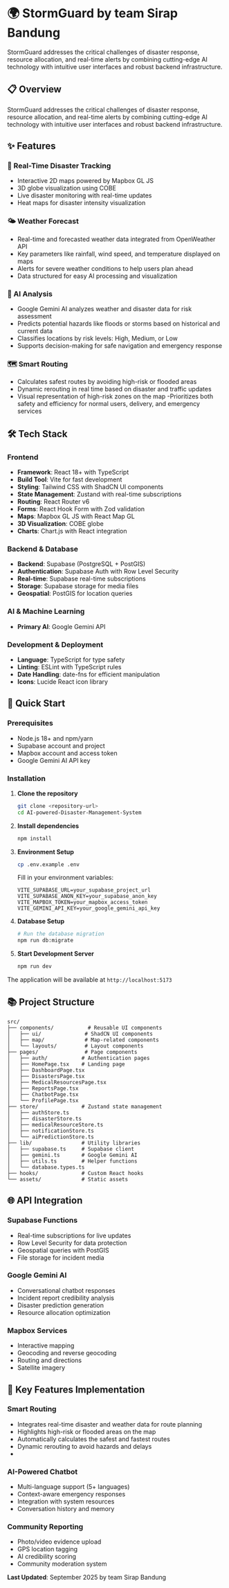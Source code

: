 # 🌍 StormGuard by team Sirap Bandung
StormGuard addresses the critical challenges of disaster response, resource allocation, and real-time alerts by combining cutting-edge AI technology with intuitive user interfaces and robust backend infrastructure.

## 📋 Overview

StormGuard addresses the critical challenges of disaster response, resource allocation, and real-time alerts by combining cutting-edge AI technology with intuitive user interfaces and robust backend infrastructure.

## ✨ Features

### 🚨 Real-Time Disaster Tracking
- Interactive 2D maps powered by Mapbox GL JS
- 3D globe visualization using COBE
- Live disaster monitoring with real-time updates
- Heat maps for disaster intensity visualization

### 🌤️ Weather Forecast
- Real-time and forecasted weather data integrated from OpenWeather API
- Key parameters like rainfall, wind speed, and temperature displayed on maps
- Alerts for severe weather conditions to help users plan ahead
- Data structured for easy AI processing and visualization

### 🤖 AI Analysis
- Google Gemini AI analyzes weather and disaster data for risk assessment
- Predicts potential hazards like floods or storms based on historical and current data
- Classifies locations by risk levels: High, Medium, or Low
- Supports decision-making for safe navigation and emergency response

### 🗺️ Smart Routing
- Calculates safest routes by avoiding high-risk or flooded areas
- Dynamic rerouting in real time based on disaster and traffic updates
- Visual representation of high-risk zones on the map
-Prioritizes both safety and efficiency for normal users, delivery, and emergency services

## 🛠️ Tech Stack

### Frontend
- **Framework**: React 18+ with TypeScript
- **Build Tool**: Vite for fast development
- **Styling**: Tailwind CSS with ShadCN UI components
- **State Management**: Zustand with real-time subscriptions
- **Routing**: React Router v6
- **Forms**: React Hook Form with Zod validation
- **Maps**: Mapbox GL JS with React Map GL
- **3D Visualization**: COBE globe
- **Charts**: Chart.js with React integration

### Backend & Database
- **Backend**: Supabase (PostgreSQL + PostGIS)
- **Authentication**: Supabase Auth with Row Level Security
- **Real-time**: Supabase real-time subscriptions
- **Storage**: Supabase storage for media files
- **Geospatial**: PostGIS for location queries

### AI & Machine Learning
- **Primary AI**: Google Gemini API

### Development & Deployment
- **Language**: TypeScript for type safety
- **Linting**: ESLint with TypeScript rules
- **Date Handling**: date-fns for efficient manipulation
- **Icons**: Lucide React icon library

## 🚀 Quick Start

### Prerequisites
- Node.js 18+ and npm/yarn
- Supabase account and project
- Mapbox account and access token
- Google Gemini AI API key

### Installation

1. **Clone the repository**
   ```bash
   git clone <repository-url>
   cd AI-powered-Disaster-Management-System
   ```

2. **Install dependencies**
   ```bash
   npm install
   ```

3. **Environment Setup**
   ```bash
   cp .env.example .env
   ```
   
   Fill in your environment variables:
   ```env
   VITE_SUPABASE_URL=your_supabase_project_url
   VITE_SUPABASE_ANON_KEY=your_supabase_anon_key
   VITE_MAPBOX_TOKEN=your_mapbox_access_token
   VITE_GEMINI_API_KEY=your_google_gemini_api_key
   ```

4. **Database Setup**
   ```bash
   # Run the database migration
   npm run db:migrate
   ```

5. **Start Development Server**
   ```bash
   npm run dev
   ```

The application will be available at `http://localhost:5173`

## 📚 Project Structure

```
src/
├── components/           # Reusable UI components
│   ├── ui/              # ShadCN UI components
│   ├── map/             # Map-related components
│   └── layouts/         # Layout components
├── pages/               # Page components
│   ├── auth/           # Authentication pages
│   ├── HomePage.tsx    # Landing page
│   ├── DashboardPage.tsx
│   ├── DisastersPage.tsx
│   ├── MedicalResourcesPage.tsx
│   ├── ReportsPage.tsx
│   ├── ChatbotPage.tsx
│   └── ProfilePage.tsx
├── store/              # Zustand state management
│   ├── authStore.ts
│   ├── disasterStore.ts
│   ├── medicalResourceStore.ts
│   ├── notificationStore.ts
│   └── aiPredictionStore.ts
├── lib/                # Utility libraries
│   ├── supabase.ts     # Supabase client
│   ├── gemini.ts       # Google Gemini AI
│   ├── utils.ts        # Helper functions
│   └── database.types.ts
├── hooks/              # Custom React hooks
└── assets/             # Static assets
```

## 🌐 API Integration

### Supabase Functions
- Real-time subscriptions for live updates
- Row Level Security for data protection
- Geospatial queries with PostGIS
- File storage for incident media

### Google Gemini AI
- Conversational chatbot responses
- Incident report credibility analysis
- Disaster prediction generation
- Resource allocation optimization

### Mapbox Services
- Interactive mapping
- Geocoding and reverse geocoding
- Routing and directions
- Satellite imagery

## 🎯 Key Features Implementation

### Smart Routing
- Integrates real-time disaster and weather data for route planning
- Highlights high-risk or flooded areas on the map
- Automatically calculates the safest and fastest routes
- Dynamic rerouting to avoid hazards and delays
- 
### AI-Powered Chatbot
- Multi-language support (5+ languages)
- Context-aware emergency responses
- Integration with system resources
- Conversation history and memory

### Community Reporting
- Photo/video evidence upload
- GPS location tagging
- AI credibility scoring
- Community moderation system


**Last Updated**: September 2025 by team Sirap Bandung
